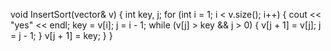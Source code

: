 void InsertSort(vector<int>& v) {
	int key, j;
	for (int i = 1; i < v.size(); i++) {
		cout << "yes" << endl;
		key = v[i];
		j = i - 1;
		while (v[j] > key && j > 0) {
			v[j + 1] = v[j];
			j = j - 1;
		}
		v[j + 1] = key;
	}
}
